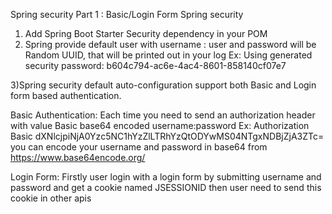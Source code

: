 Spring security Part 1 : Basic/Login Form Spring security
1) Add Spring Boot Starter Security dependency in your POM
2) Spring provide default user with username : user and password will be Random UUID, that will be printed out in your log
   Ex: Using generated security password: b604c794-ac6e-4ac4-8601-858140cf07e7
   
3)Spring security default auto-configuration support both Basic and Login form based authentication.

Basic Authentication: Each time you need to send an authorization header with value Basic base64 encoded username:password
    Ex: 
     Authorization Basic dXNlcjpiNjA0Yzc5NC1hYzZlLTRhYzQtODYwMS04NTgxNDBjZjA3ZTc=
     you can encode your username and password in base64 from https://www.base64encode.org/
     
Login Form: Firstly user login with a login form by submitting username and password and get a cookie named JSESSIONID
     then user need to send this cookie in other apis
     
